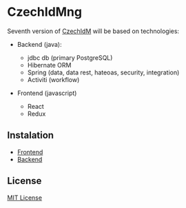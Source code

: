 # CzechIdMng

Seventh version of [CzechIdM](http://www.czechidm.com/) will be based on technologies:
* Backend (java):
  * jdbc db (primary PostgreSQL)
  * Hibernate ORM
  * Spring (data, data rest, hateoas, security, integration)
  * Activiti (workflow)

* Frontend (javascript)
  * React
  * Redux


## Instalation

* [Frontend](./Realization/frontend)
* [Backend](./Realization/backend)

## License

[MIT License](./LICENSE)
